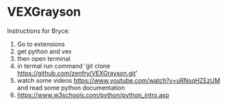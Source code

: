 # VEXGrayson

Instructions for Bryce:
1. Go to extensions
2. get python and vex
3. then open terminal
4. in termal run command 'git clone https://github.com/zenfry/VEXGrayson.git'
5. watch some videos https://www.youtube.com/watch?v=uRNsqHZEzUM and read some python documentation
6. https://www.w3schools.com/python/python_intro.asp
